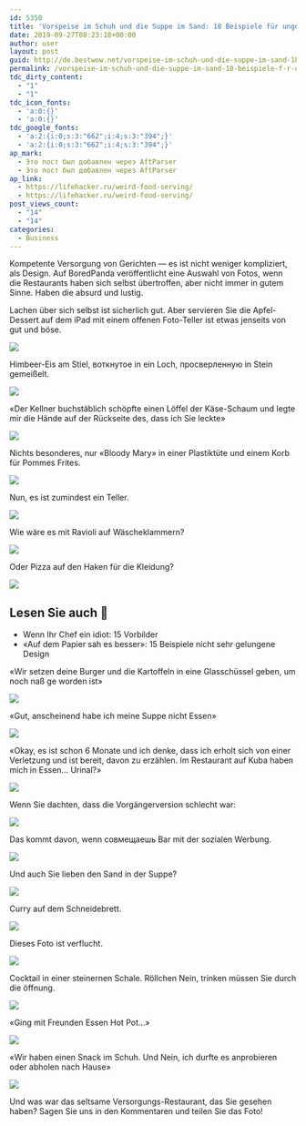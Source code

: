 ```yaml
---
id: 5350
title: 'Vorspeise im Schuh und die Suppe im Sand: 18 Beispiele für ungewöhnliche Abgabe von Speisen in Restaurants'
date: 2019-09-27T08:23:18+00:00
author: user
layout: post
guid: http://de.bestwow.net/vorspeise-im-schuh-und-die-suppe-im-sand-18-beispiele-f-r-ungew-hnliche-abgabe-von-speisen-in-restaurants/
permalink: /vorspeise-im-schuh-und-die-suppe-im-sand-18-beispiele-f-r-ungew-hnliche-abgabe-von-speisen-in-restaurants/
tdc_dirty_content:
  - "1"
  - "1"
tdc_icon_fonts:
  - 'a:0:{}'
  - 'a:0:{}'
tdc_google_fonts:
  - 'a:2:{i:0;s:3:"662";i:4;s:3:"394";}'
  - 'a:2:{i:0;s:3:"662";i:4;s:3:"394";}'
ap_mark:
  - Это пост был добавлен через AftParser
  - Это пост был добавлен через AftParser
ap_link:
  - https://lifehacker.ru/weird-food-serving/
  - https://lifehacker.ru/weird-food-serving/
post_views_count:
  - "14"
  - "14"
categories:
  - Business
---
```

Kompetente Versorgung von Gerichten — es ist nicht weniger kompliziert, als Design. Auf BoredPanda veröffentlicht eine Auswahl von Fotos, wenn die Restaurants haben sich selbst übertroffen, aber nicht immer in gutem Sinne. Haben die absurd und lustig.

Lachen über sich selbst ist sicherlich gut. Aber servieren Sie die Apfel-Dessert auf dem iPad mit einem offenen Foto-Teller ist etwas jenseits von gut und böse.

![](http://de.bestwow.net/wp-content/uploads/2019/09/zakuska-v-botinke-i-sup-v-peske-18-primerov-neobychnoy-podachi-blyud-v-restoranah-1.jpg) 

Himbeer-Eis am Stiel, воткнутое in ein Loch, просверленную in Stein gemeißelt.

![](http://de.bestwow.net/wp-content/uploads/2019/09/zakuska-v-botinke-i-sup-v-peske-18-primerov-neobychnoy-podachi-blyud-v-restoranah-2.jpg) 

«Der Kellner buchstäblich schöpfte einen Löffel der Käse-Schaum und legte mir die Hände auf der Rückseite des, dass ich Sie leckte»

![](http://de.bestwow.net/wp-content/uploads/2019/09/zakuska-v-botinke-i-sup-v-peske-18-primerov-neobychnoy-podachi-blyud-v-restoranah-3.jpg) 

Nichts besonderes, nur «Bloody Mary» in einer Plastiktüte und einem Korb für Pommes Frites.

![](http://de.bestwow.net/wp-content/uploads/2019/09/zakuska-v-botinke-i-sup-v-peske-18-primerov-neobychnoy-podachi-blyud-v-restoranah-4.jpg) 

Nun, es ist zumindest ein Teller.

![](http://de.bestwow.net/wp-content/uploads/2019/09/zakuska-v-botinke-i-sup-v-peske-18-primerov-neobychnoy-podachi-blyud-v-restoranah-5.jpg) 

Wie wäre es mit Ravioli auf Wäscheklammern?

![](http://de.bestwow.net/wp-content/uploads/2019/09/zakuska-v-botinke-i-sup-v-peske-18-primerov-neobychnoy-podachi-blyud-v-restoranah-6.jpg) 

Oder Pizza auf den Haken für die Kleidung?

![](http://de.bestwow.net/wp-content/uploads/2019/09/zakuska-v-botinke-i-sup-v-peske-18-primerov-neobychnoy-podachi-blyud-v-restoranah-7.jpg) 

<div>
  <h2 class="read-also__title">
    <span>Lesen Sie auch</span> <span>🧐 </span>
  </h2>
  
  <ul class="read-also__list">
    <li>
      Wenn Ihr Chef ein idiot: 15 Vorbilder
    </li>
    <li>
      «Auf dem Papier sah es besser»: 15 Beispiele nicht sehr gelungene Design
    </li>
  </ul>
</div>

«Wir setzen deine Burger und die Kartoffeln in eine Glasschüssel geben, um noch naß ge worden ist»

![](http://de.bestwow.net/wp-content/uploads/2019/09/zakuska-v-botinke-i-sup-v-peske-18-primerov-neobychnoy-podachi-blyud-v-restoranah-8.jpg) 

«Gut, anscheinend habe ich meine Suppe nicht Essen»

![](http://de.bestwow.net/wp-content/uploads/2019/09/zakuska-v-botinke-i-sup-v-peske-18-primerov-neobychnoy-podachi-blyud-v-restoranah-9.jpg) 

«Okay, es ist schon 6 Monate und ich denke, dass ich erholt sich von einer Verletzung und ist bereit, davon zu erzählen. Im Restaurant auf Kuba haben mich in Essen&#8230; Urinal?»

![](http://de.bestwow.net/wp-content/uploads/2019/09/zakuska-v-botinke-i-sup-v-peske-18-primerov-neobychnoy-podachi-blyud-v-restoranah-10.jpg) 

Wenn Sie dachten, dass die Vorgängerversion schlecht war:

![](http://de.bestwow.net/wp-content/uploads/2019/09/zakuska-v-botinke-i-sup-v-peske-18-primerov-neobychnoy-podachi-blyud-v-restoranah-11.jpg) 

Das kommt davon, wenn совмещаешь Bar mit der sozialen Werbung.

![](http://de.bestwow.net/wp-content/uploads/2019/09/zakuska-v-botinke-i-sup-v-peske-18-primerov-neobychnoy-podachi-blyud-v-restoranah-12.jpg) 

Und auch Sie lieben den Sand in der Suppe?

![](http://de.bestwow.net/wp-content/uploads/2019/09/zakuska-v-botinke-i-sup-v-peske-18-primerov-neobychnoy-podachi-blyud-v-restoranah-13.jpg) 

Curry auf dem Schneidebrett.

![](http://de.bestwow.net/wp-content/uploads/2019/09/zakuska-v-botinke-i-sup-v-peske-18-primerov-neobychnoy-podachi-blyud-v-restoranah-14.jpg) 

Dieses Foto ist verflucht.

![](http://de.bestwow.net/wp-content/uploads/2019/09/zakuska-v-botinke-i-sup-v-peske-18-primerov-neobychnoy-podachi-blyud-v-restoranah-15.jpg) 

Cocktail in einer steinernen Schale. Röllchen Nein, trinken müssen Sie durch die öffnung.

![](http://de.bestwow.net/wp-content/uploads/2019/09/zakuska-v-botinke-i-sup-v-peske-18-primerov-neobychnoy-podachi-blyud-v-restoranah-16.jpg) 

«Ging mit Freunden Essen Hot Pot&#8230;»

![](http://de.bestwow.net/wp-content/uploads/2019/09/zakuska-v-botinke-i-sup-v-peske-18-primerov-neobychnoy-podachi-blyud-v-restoranah-17.jpg) 

«Wir haben einen Snack im Schuh. Und Nein, ich durfte es anprobieren oder abholen nach Hause»

![](http://de.bestwow.net/wp-content/uploads/2019/09/zakuska-v-botinke-i-sup-v-peske-18-primerov-neobychnoy-podachi-blyud-v-restoranah-18.jpg) 

Und was war das seltsame Versorgungs-Restaurant, das Sie gesehen haben? Sagen Sie uns in den Kommentaren und teilen Sie das Foto!